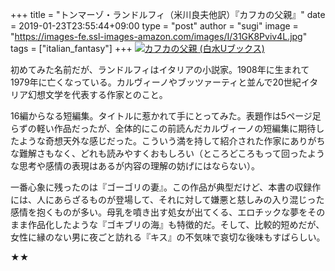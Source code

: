 +++
title = "トンマーゾ・ランドルフィ（米川良夫他訳）『カフカの父親』"
date = 2019-01-23T23:55:44+09:00
type = "post"
author = "sugi"
image = "https://images-fe.ssl-images-amazon.com/images/I/31GK8Pviv4L.jpg"
tags = ["italian_fantasy"]
+++
<a href="http://www.amazon.co.jp/exec/obidos/ASIN/4560072205/chezsugi-22/ref=nosim/" name="amazletlink" target="_blank"><img src="https://images-fe.ssl-images-amazon.com/images/I/31GK8Pviv4L.jpg" alt="カフカの父親 (白水Uブックス)" class="alignleft" /></a>

初めてみた名前だが、ランドルフィはイタリアの小説家。1908年に生まれて1979年に亡くなっている。カルヴィーノやブッツァーティと並んで20世紀イタリア幻想文学を代表する作家とのこと。

16編からなる短編集。タイトルに惹かれて手にとってみた。表題作は5ページ足らずの軽い作品だったが、全体的にこの前読んだカルヴィーノの短編集に期待したような奇想天外な感じだった。こういう満を持して紹介された作家にありがちな難解さもなく、どれも読みやすくおもしろい（ところどころもって回ったような思考や感情の表現はあるが内容の理解の妨げにはならない）。

一番心象に残ったのは『ゴーゴリの妻』。この作品が典型だけど、本書の収録作には、人にあらざるものが登場して、それに対して嫌悪と慈しみの入り混じった感情を抱くものが多い。母乳を噴き出す処女が出てくる、エロチックな夢をそのまま作品化したような『ゴキブリの海』も特徴的だ。そして、比較的短めだが、女性に縁のない男に夜ごと訪れる『キス』の不気味で哀切な後味もすばらしい。

★★